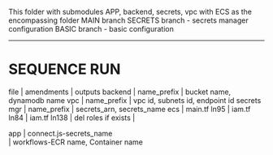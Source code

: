 This folder with submodules APP, backend, secrets, vpc with ECS as the encompassing folder
MAIN branch 
SECRETS branch - secrets manager configuration
BASIC branch - basic configuration


---------------------
# SEQUENCE RUN
file              |    amendments          |      outputs
backend           |    name_prefix         |      bucket name, dynamodb name
vpc               |    name_prefix         |  vpc id, subnets id, endpoint id
secrets mgr       |    name_prefix         |  secrets_arn, secrets_name 
ecs               |    main.tf ln95        |
                       iam.tf ln84         |
                       iam.tf ln138        | 
                       del roles if exists |

app               | connect.js-secrets_name          
                  | workflows-ECR name, Container name